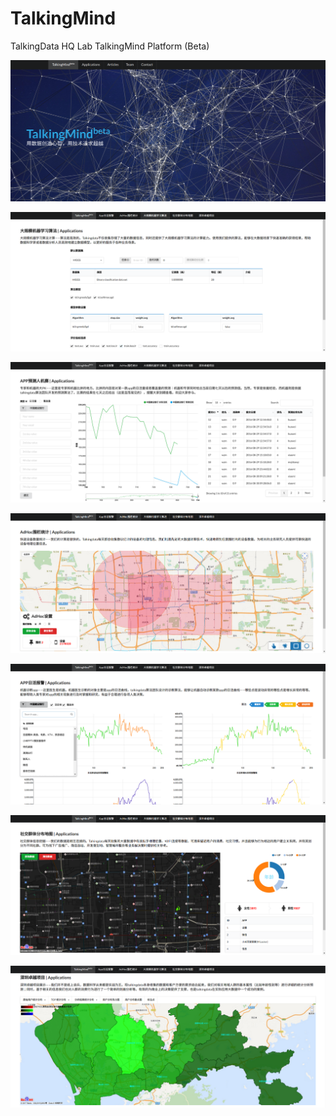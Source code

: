 # TalkingMind
TalkingData HQ Lab TalkingMind Platform (Beta)

![](/assets/Homepage.png)

![](/assets/algorithm.png)

![](/assets/predict.png)

![](/assets/count.png)

![](/assets/warning.png)

![](/assets/socialmap.png)

![](/assets/zhuoyue.png)